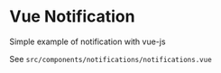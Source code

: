 # Vue Notification

Simple example of notification with vue-js

See `src/components/notifications/notifications.vue`
